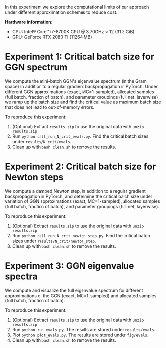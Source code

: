 In this experiment we explore the computational limits of our approach under
different approximation schemes to reduce cost.

**Hardware information:**

- CPU: Intel® Core™ i7-8700K CPU @ 3.70GHz × 12 (31.3 GiB)
- GPU: GeForce RTX 2080 Ti (11264 MB)

# Experiment 1: Critical batch size for GGN spectrum

We compute the mini-batch GGN's eigenvalue spectrum (in the Gram space) in
addition to a regular gradient backpropagation in PyTorch. Under different GGN
approximations (exact, MC=1-sampled), allocated samples (full batch, fraction of
batch), and parameter groupings (full net, layerwise) we ramp up the batch size
and find the critical value as maximum batch size that does not lead to
out-of-memory errors.

To reproduce this experiment:

1. (Optional) Extract `results.zip` to use the original data with `unzip
   results.zip`
2. Run `python call_run_N_crit_evals.py`. Find the critical batch sizes under
   `results/N_crit/evals`.
3. Clean up with `bash clean.sh` to remove the results.

# Experiment 2: Critical batch size for Newton steps

We compute a damped Newton step, in addition to a regular gradient
backpropagation in PyTorch, and determine the critical batch size under
variation of GGN approximations (exact, MC=1-sampled), allocated samples (full
batch, fraction of batch), and parameter groupings (full net, layerwise).

To reproduce this experiment:

1. (Optional) Extract `results.zip` to use the original data with `unzip
   results.zip`
2. Run `python call_run_N_crit_newton_step.py`. Find the critical batch sizes
   under `results/N_crit/newton_step`.
3. Clean up with `bash clean.sh` to remove the results.

# Experiment 3: GGN eigenvalue spectra

We compute and visualize the full eigenvalue spectrum for different
approximations of the GGN (exact, MC=1-sampled) and allocated samples (full
batch, fraction of batch).

To reproduce this experiment:

1. (Optional) Extract `results.zip` to use the original data with `unzip
   results.zip`
2. Run `python run_evals.py`. The results are stored under `results/evals`.
3. Plot `python plot_evals.py`. The results are stored under `fig/evals`.
3. Clean up with `bash clean.sh` to remove the results.
